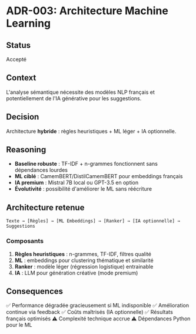 # ADR-003: Architecture Machine Learning

## Status
Accepté

## Context
L'analyse sémantique nécessite des modèles NLP français et potentiellement de l'IA générative pour les suggestions.

## Decision
Architecture **hybride** : règles heuristiques + ML léger + IA optionnelle.

## Reasoning
- **Baseline robuste** : TF-IDF + n-grammes fonctionnent sans dépendances lourdes
- **ML ciblé** : CamemBERT/DistilCamemBERT pour embeddings français
- **IA premium** : Mistral 7B local ou GPT-3.5 en option
- **Évolutivité** : possibilité d'améliorer le ML sans réécriture

## Architecture retenue

```
Texte → [Règles] → [ML Embeddings] → [Ranker] → [IA optionnelle] → Suggestions
```

### Composants
1. **Règles heuristiques** : n-grammes, TF-IDF, filtres qualité
2. **ML** : embeddings pour clustering thématique et similarité
3. **Ranker** : modèle léger (régression logistique) entrainable
4. **IA** : LLM pour génération créative (mode premium)

## Consequences
✅ Performance dégradée gracieusement si ML indisponible
✅ Amélioration continue via feedback
✅ Coûts maîtrisés (IA optionnelle)
✅ Résultats français optimisés
⚠️ Complexité technique accrue
⚠️ Dépendances Python pour le ML